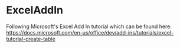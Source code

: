 # ExcelAddIn
Following Microsoft's Excel Add In tutorial which can be found here: https://docs.microsoft.com/en-us/office/dev/add-ins/tutorials/excel-tutorial-create-table 
